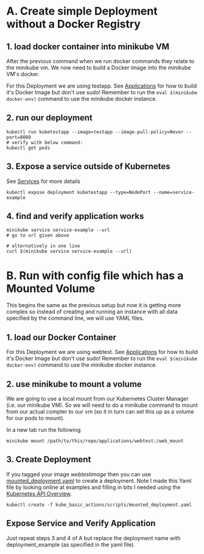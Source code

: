 
# A. Create simple Deployment without a Docker Registry
## 1. load docker container into minikube VM
After the previous command when we run docker commands they relate to the minikube vm. We now need to build a Docker image into the minikube VM's docker.

For this Deployment we are using testapp. See [Applications](applications/README.md) for how to build it's Docker Image but don't use sudo! Remember to run the `eval $(minikube docker-env)` command to use the minikube docker instance.


## 2. run our deployment
```
kubectl run kubetestapp --image=testapp --image-pull-policy=Never --port=8080
# verify with below command:
kubectl get pods
```
## 3. Expose a service outside of Kubernetes

See [Services](https://kubernetes.io/docs/concepts/services-networking/service/#publishing-services-service-types) for more details

`kubectl expose deployment kubetestapp --type=NodePort --name=service-example`

## 4. find and verify application works

```
minikube service service-example --url
# go to url given above

# alternatively in one line
curl $(minikube service service-example --url)
```

# B. Run with config file which has a Mounted Volume
This begins the same as the previous setup but now it is getting more complex so instead of creating and running an instance with all data specified by the command line, we will use YAML files.

## 1. load our Docker Container
For this Deployment we are using webtest. See [Applications](applications/README.md) for how to build it's Docker Image but don't use sudo! Remember to run the `eval $(minikube docker-env)` command to use the minikube docker instance.

## 2. use minikube to mount a volume
We are going to use a local mount from our Kubernetes Cluster Manager (i.e. our minikube VM). So we will need to do a minikube command to mount from our actual compter to our vm (so it in turn can set this up as a volume for our pods to mount).

In a new tab run the following

```
minikube mount /path/to/this/repo/applications/webtest:/web_mount
```

## 3. Create Deployment

If you tagged your image *webtestimage* then you can use [mounted_deployment.yaml](configs/mounted_deployment.yaml) to create a deployment. Note I made this Yaml file by looking online at examples and filling in bits I needed using the [Kubernetes API Overview](https://kubernetes.io/docs/reference/generated/kubernetes-api/v1.11/#deployment-v1-apps).

```
kubectl create -f kube_basic_actions/scripts/mounted_deployment.yaml
```

## Expose Service and Verify Application
Just repeat steps 3 and 4 of A but replace the deployment name with deployment_example (as specified in the yaml file).

